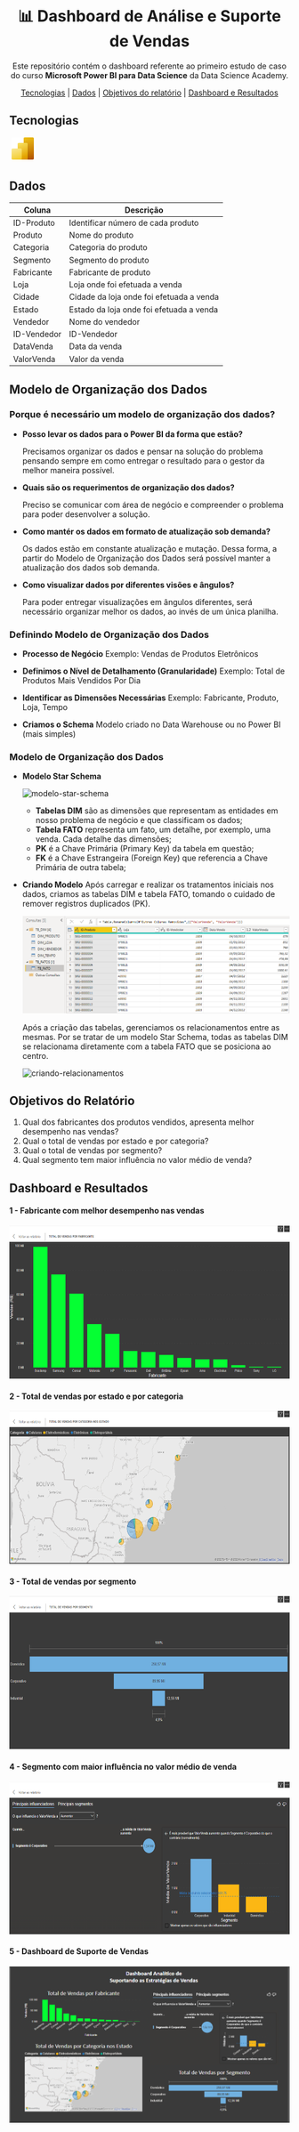 <h1 align="center"> &#128202; Dashboard de Análise e Suporte de Vendas </h1>

<p align="center">Este repositório contém o dashboard referente ao primeiro estudo de caso do curso <strong>Microsoft Power BI para Data Science</strong> da Data Science Academy.<p>
<p align="center">



<p align="center">
    <a href="##Tecnologias">Tecnologias</a> |
    <a href="##Dados">Dados</a> |
    <a href="##Objetivos do relatório">Objetivos do relatório</a> |
    <a href="##Dashboard e Resultados">Dashboard e Resultados</a> 
</p>



## Tecnologias

<p style='margin: 16px 4px 32px;'>
    <a href="https://powerbi.microsoft.com/pt-br/" target="_blank" rel="noreferrer">
        <img src="https://github.com/Vinicius999/Dashboard-de-Vendas/blob/main/images/Power-BI.png" alt="Power BI" width="40" height="40" />
    </a>



## Dados

| Coluna      | Descrição                                |
| ----------- | ---------------------------------------- |
| ID-Produto  | Identificar número de cada produto       |
| Produto     | Nome do produto                          |
| Categoria   | Categoria do produto                     |
| Segmento    | Segmento do produto                      |
| Fabricante  | Fabricante de produto                    |
| Loja        | Loja onde foi efetuada a venda           |
| Cidade      | Cidade da loja onde foi efetuada a venda |
| Estado      | Estado da loja onde foi efetuada a venda |
| Vendedor    | Nome do vendedor                         |
| ID-Vendedor | ID-Vendedor                              |
| DataVenda   | Data da venda                            |
| ValorVenda  | Valor da venda                           |



## Modelo de Organização dos Dados

### Porque é necessário um modelo de organização dos dados?

- **Posso levar os dados para o Power BI da forma que estão?**

  Precisamos organizar os dados e pensar na solução do problema pensando sempre em como entregar o resultado para o gestor da melhor maneira possível.

- **Quais são os requerimentos de organização dos dados?**

  Preciso se comunicar com área de negócio e compreender o problema para poder desenvolver a solução.

- **Como mantér os dados em formato de atualização sob demanda?**

  Os dados estão em constante atualização e mutação. Dessa forma, a partir do Modelo de Organização dos Dados será possível manter a atualização dos dados sob demanda.

- **Como visualizar dados por diferentes visões e ângulos?** 

  Para poder entregar visualizações em ângulos diferentes, será necessário organizar melhor os dados, ao invés de um única planilha.


### Definindo Modelo de Organização dos Dados

- **Processo de Negócio**
Exemplo: Vendas de Produtos Eletrônicos

- **Definimos o Nível de Detalhamento (Granularidade)**
Exemplo: Total de Produtos Mais Vendidos Por Dia

- **Identificar as Dimensões Necessárias**
Exemplo: Fabricante, Produto, Loja, Tempo

- **Criamos o Schema**
Modelo criado no Data Warehouse ou no Power BI (mais simples)


### Modelo de Organização dos Dados

- **Modelo Star Schema**
	
	<p>
		<img src="https://github.com/Vinicius999/https://github.com/Vinicius999/Dashboard-Suporte-de-Vendas/blob/main/images/modelo-star-schema.png" alt="modelo-star-schema"/>
	</p>
	
	- **Tabelas DIM** são as dimensões que representam as entidades em nosso
	problema de negócio e que classificam os dados;
	- **Tabela FATO** representa um fato, um detalhe, por exemplo, uma venda.
	Cada detalhe das dimensões;
	- **PK** é a Chave Primária (Primary Key) da tabela em questão;
	- **FK** é a Chave Estrangeira (Foreign Key) que referencia a Chave Primária
	de outra tabela;
	
- **Criando Modelo**
  Após carregar e realizar os tratamentos iniciais nos dados, criamos as tabelas DIM
  e tabela FATO, tomando o cuidado de remover registros duplicados (PK).

  <p>
  	<img src="https://github.com/Vinicius999/Dashboard-Suporte-de-Vendas/blob/main/images/tabelas-DIM-tabela-FATO.png" alt="tabelas-DIM-tabela-FATO"/>
  </p>

  Após a criação das tabelas, gerenciamos os relacionamentos entre as mesmas. Por 
  se tratar de um modelo Star Schema, todas as tabelas DIM se relacionama diretamente
  com a tabela FATO que se posiciona ao centro.

  <p>
  	<img src="https://github.com/Vinicius999/Dashboard-Suporte-de-Vendas/blob/main/images/acriando-relacionamentos.png" alt="criando-relacionamentos"/>
  </p>



## Objetivos do Relatório

1. Qual dos fabricantes dos produtos vendidos, apresenta melhor desempenho nas vendas?
2. Qual o total de vendas por estado e por categoria?
3. Qual o total de vendas por segmento? 
4. Qual segmento tem maior influência no valor médio de venda? 



## Dashboard e Resultados

#### 1 - Fabricante com melhor desempenho nas vendas

<p>
	<img src="https://github.com/Vinicius999/Dashboard-Suporte-de-Vendas/blob/main/images/01-total-vendas-por-fabricante.png" alt="total-vendas-por-fabricante"  width="611px" height="275px"/>
</p>




#### 2 - Total de vendas por estado e por categoria

<p>
	<img src="https://github.com/Vinicius999/Dashboard-Suporte-de-Vendas/blob/main/images/02-total-vendas-por-categoria-nos-estados.png" alt="total-vendas-por-categoria-nos-estados" width="612" height="275" />
</p>




#### 3 - Total de vendas por segmento

<p>
	<img src="https://github.com/Vinicius999/Dashboard-Suporte-de-Vendas/blob/main/images/03-total-vendas-por-segmento.png" alt="total-vendas-por-segmento" width="612" height="275" />
</p>




#### 4 - Segmento com maior influência no valor médio de venda

<p>
	<img src="https://github.com/Vinicius999/Dashboard-Suporte-de-Vendas/blob/main/images/04-maior-influencia-valor-medio-de-vendas.png" alt="maior-influencia-valor-medio-de-vendas" width="611" height="274" />
</p>






#### 5 - Dashboard de Suporte de Vendas

<p style="margin: 0px 0px;">
    <img src="https://github.com/Vinicius999/Dashboard-Suporte-de-Vendas/blob/main/images/00-Dashoard.png" alt="Dashoard"/>
    </a>
</p>

